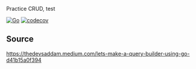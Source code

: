Practice CRUD, test

[![Go](https://github.com/practice-golang/crud-practice/actions/workflows/go.yml/badge.svg)](https://github.com/practice-golang/crud-practice/actions/workflows/go.yml)
[![codecov](https://codecov.io/gh/practice-golang/crud-practice/branch/master/graph/badge.svg?token=PAZPFFKIQS)](https://codecov.io/gh/practice-golang/crud-practice)

## Source
https://thedevsaddam.medium.com/lets-make-a-query-builder-using-go-d41b15a0f394
